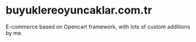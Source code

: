 # buyuklereoyuncaklar.com.tr

E-commerce based on Opencart framework, with lots of custom additions by me.
